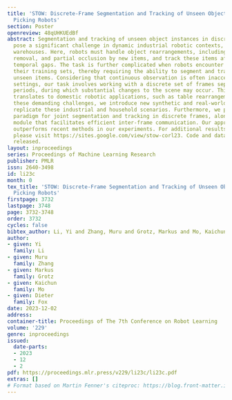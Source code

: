 ```yaml
---
title: 'STOW: Discrete-Frame Segmentation and Tracking of Unseen Objects for Warehouse
  Picking Robots'
section: Poster
openreview: 48qUHKUEdBf
abstract: Segmentation and tracking of unseen object instances in discrete frames
  pose a significant challenge in dynamic industrial robotic contexts, such as distribution
  warehouses. Here, robots must handle object rearrangements, including shifting,
  removal, and partial occlusion by new items, and track these items after substantial
  temporal gaps. The task is further complicated when robots encounter objects beyond
  their training sets, thereby requiring the ability to segment and track previously
  unseen items. Considering that continuous observation is often inaccessible in such
  settings, our task involves working with a discrete set of frames separated by indefinite
  periods, during which substantial changes to the scene may occur. This task also
  translates to domestic robotic applications, such as table rearrangement. To address
  these demanding challenges, we introduce new synthetic and real-world datasets that
  replicate these industrial and household scenarios. Furthermore, we propose a novel
  paradigm for joint segmentation and tracking in discrete frames, alongside a transformer
  module that facilitates efficient inter-frame communication. Our approach significantly
  outperforms recent methods in our experiments. For additional results and videos,
  please visit https://sites.google.com/view/stow-corl23. Code and dataset will be
  released.
layout: inproceedings
series: Proceedings of Machine Learning Research
publisher: PMLR
issn: 2640-3498
id: li23c
month: 0
tex_title: 'STOW: Discrete-Frame Segmentation and Tracking of Unseen Objects for Warehouse
  Picking Robots'
firstpage: 3732
lastpage: 3748
page: 3732-3748
order: 3732
cycles: false
bibtex_author: Li, Yi and Zhang, Muru and Grotz, Markus and Mo, Kaichun and Fox, Dieter
author:
- given: Yi
  family: Li
- given: Muru
  family: Zhang
- given: Markus
  family: Grotz
- given: Kaichun
  family: Mo
- given: Dieter
  family: Fox
date: 2023-12-02
address:
container-title: Proceedings of The 7th Conference on Robot Learning
volume: '229'
genre: inproceedings
issued:
  date-parts:
  - 2023
  - 12
  - 2
pdf: https://proceedings.mlr.press/v229/li23c/li23c.pdf
extras: []
# Format based on Martin Fenner's citeproc: https://blog.front-matter.io/posts/citeproc-yaml-for-bibliographies/
---
```

